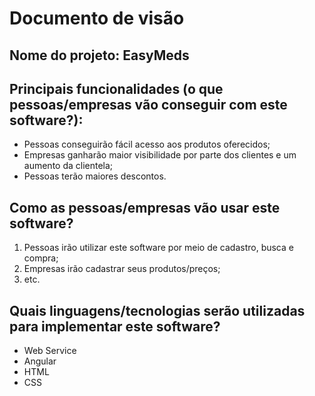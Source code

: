 # Documento de visão

## Nome do projeto: EasyMeds

## Principais funcionalidades (o que pessoas/empresas vão conseguir com este software?):

* Pessoas conseguirão fácil acesso aos produtos oferecidos;
* Empresas ganharão maior visibilidade por parte dos clientes e um aumento da clientela;
* Pessoas terão maiores descontos.

## Como as pessoas/empresas vão usar este software?

1. Pessoas irão utilizar este software por meio de cadastro, busca e compra;
1. Empresas irão cadastrar seus produtos/preços;
1. etc.

## Quais linguagens/tecnologias serão utilizadas para implementar este software?

* Web Service
* Angular
* HTML
* CSS
